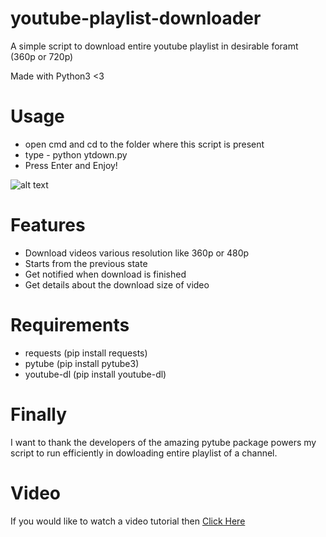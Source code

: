 
# youtube-playlist-downloader
A simple script to download entire youtube playlist in desirable foramt (360p or 720p)

Made with Python3 <3


# Usage

<ul>
    <li>open cmd and cd to the folder where this script is present</li>
    <li>type - python ytdown.py</li>
    <li>Press Enter and Enjoy!</li>
</ul>

![alt text](https://image.ibb.co/eimJUn/uplod.jpg)

# Features
<ul>
    <li>Download videos various resolution like 360p or 480p</li>
    <li>Starts from the previous state</li>
    <li>Get notified when download is finished</li>
    <li>Get details about the download size of video</li>
</ul>


# Requirements

<ul>
    <li>requests (pip install requests)</li>
    <li>pytube (pip install pytube3)</li>
    <li>youtube-dl (pip install youtube-dl)</li>
</ul>


# Finally
I want to thank the developers of the amazing pytube package powers my script to run efficiently in dowloading entire playlist of a channel.


# Video

If you would like to watch a video tutorial then <a href='https://www.youtube.com/watch?v=Sk4PlD1pAdg&t=4s' target='_blank'>Click Here</a><br>
